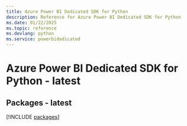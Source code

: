 ```yaml
---
title: Azure Power BI Dedicated SDK for Python
description: Reference for Azure Power BI Dedicated SDK for Python
ms.date: 01/22/2025
ms.topic: reference
ms.devlang: python
ms.service: powerbidedicated
---
```

# Azure Power BI Dedicated SDK for Python - latest
## Packages - latest
[!INCLUDE [packages](power-bi-dedicated-index.md)]
